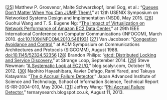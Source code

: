 [[25](ch08.html#Grosvenor2015vz-marker)] Matthew P. Grosvenor, Malte Schwarzkopf, Ionel Gog, et al.:
“[Queues
Don’t Matter When You Can JUMP Them!](https://www.usenix.org/system/files/conference/nsdi15/nsdi15-paper-grosvenor_update.pdf),” at 12th USENIX Symposium on Networked
Systems Design and Implementation (NSDI), May 2015. [[26](ch08.html#Wang2010ja-marker)] Guohui Wang and T. S. Eugene Ng:
“[The Impact of
Virtualization on Network Performance of Amazon EC2 Data Center](http://www.cs.rice.edu/~eugeneng/papers/INFOCOM10-ec2.pdf),” at 29th IEEE
International Conference on Computer Communications (INFOCOM), March 2010.
[doi:10.1109/INFCOM.2010.5461931](http://dx.doi.org/10.1109/INFCOM.2010.5461931) [[27](ch08.html#Jacobson1988gl-marker)] Van Jacobson:
“[Congestion
Avoidance and Control](http://www.cs.usask.ca/ftp/pub/discus/seminars2002-2003/p314-jacobson.pdf),” at ACM Symposium on Communications Architectures and
Protocols (SIGCOMM), August 1988.
[doi:10.1145/52324.52356](http://dx.doi.org/10.1145/52324.52356) [[28](ch08.html#Philips2014tr-marker)] Brandon Philips:
“[etcd: Distributed Locking and Service
Discovery](https://www.youtube.com/watch?v=HJIjTTHWYnE),” at Strange Loop, September 2014. [[29](ch08.html#Newman2012vf-marker)] Steve Newman:
“[A Systematic Look at EC2
I/O](http://blog.scalyr.com/2012/10/a-systematic-look-at-ec2-io/),” blog.scalyr.com, October 16, 2012. [[30](ch08.html#Hayashibara2004vw-marker)] Naohiro Hayashibara, Xavier Défago, Rami Yared, and
Takuya Katayama: “[The ϕ Accrual Failure
Detector](http://hdl.handle.net/10119/4784),” Japan Advanced Institute of Science and Technology, School of Information
Science, Technical Report IS-RR-2004-010, May 2004. [[31](ch08.html#Wang2013wa-marker)] Jeffrey Wang:
“[Phi
Accrual Failure Detector](http://ternarysearch.blogspot.co.uk/2013/08/phi-accrual-failure-detector.html),” ternarysearch.blogspot.co.uk, August 11, 2013.